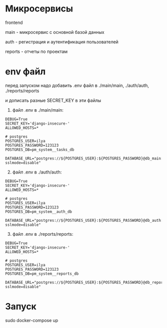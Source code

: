 # Микросервисы

frontend 

main - микросервис с основной базой данных

auth - регистрация и аутентификация пользователей

reports - отчеты по проектам


# env файл

перед запуском надо добавить .env файл в ./main/main, ./auth/auth, ./reports/reports 

и дописать разные SECRET_KEY в эти файлы


1. файл .env в ./main/main:
```
DEBUG=True
SECRET_KEY='django-insecure-'
ALLOWED_HOSTS=*

# postgres
POSTGRES_USER=ilya
POSTGRES_PASSWORD=123123
POSTGRES_DB=pm_system__tasks_db

DATABASE_URL="postgres://${POSTGRES_USER}:${POSTGRES_PASSWORD}@db_main:5432/${POSTGRES_DB}?sslmode=disable"
```


2. файл .env в ./auth/auth:
```
DEBUG=True
SECRET_KEY='django-insecure-'
ALLOWED_HOSTS=*

# postgres
POSTGRES_USER=ilya
POSTGRES_PASSWORD=123123
POSTGRES_DB=pm_system__auth_db

DATABASE_URL="postgres://${POSTGRES_USER}:${POSTGRES_PASSWORD}@db_auth:5433/${POSTGRES_DB}?sslmode=disable"
```


3. файл .env в ./reports/reports:
```
DEBUG=True
SECRET_KEY='django-insecure-'
ALLOWED_HOSTS=*

# postgres
POSTGRES_USER=ilya
POSTGRES_PASSWORD=123123
POSTGRES_DB=pm_system__reports_db

DATABASE_URL="postgres://${POSTGRES_USER}:${POSTGRES_PASSWORD}@db_reports:5434/${POSTGRES_DB}?sslmode=disable"
```


# Запуск

sudo docker-compose up


